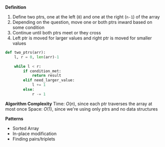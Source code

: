 **Definition**
1. Define two ptrs, one at the left (`0`) and one at the right (`n-1`) of the array
2. Depending on the question, move one or both ptrs inward based on some condition
3. Continue until both ptrs meet or they cross
4. Left ptr is moved for larger values and right ptr is moved for smaller values

```Python
def two_ptrs(arr):
	l, r = 0, len(arr)-1
	
	while l < r:
		if condition_met:
			return result
		elif need_larger_value:
			l += 1
		else:
			r -= 1
```

**Algorithm Complexity**
Time: $O(n)$, since each ptr traverses the array at most once
Space: $O(1)$, since we're using only ptrs and no data structures

**Patterns**
- Sorted Array
- In-place modification
- Finding pairs/triplets




